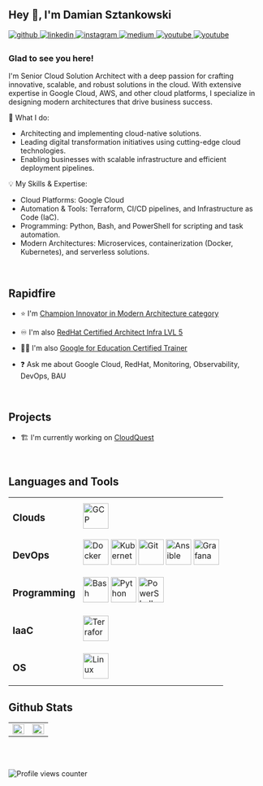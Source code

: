 ## Hey 👋, I'm Damian Sztankowski  
  

<a href="https://github.com/damian-sztankowski" target="_blank">
<img src=https://img.shields.io/badge/github-%2324292e.svg?&style=for-the-badge&logo=github&logoColor=white alt=github style="margin-bottom: 5px;" />
</a>
<a href="https://linkedin.com/in/damian-sztankowski-95878b2a8" target="_blank">
<img src=https://img.shields.io/badge/linkedin-%231E77B5.svg?&style=for-the-badge&logo=linkedin&logoColor=white alt=linkedin style="margin-bottom: 5px;" />
</a>
<a href="https://instagram.com/thecloudlynomad" target="_blank">
<img src=https://img.shields.io/badge/instagram-%23000000.svg?&style=for-the-badge&logo=instagram&logoColor=white alt=instagram style="margin-bottom: 5px;" />
</a>
<a href="https://medium.com/https://medium.com/@damiansztankowski" target="_blank">
<img src=https://img.shields.io/badge/medium-%23292929.svg?&style=for-the-badge&logo=medium&logoColor=white alt=medium style="margin-bottom: 5px;" />
</a>
<a href="https://www.youtube.com/user/https://www.youtube.com/@TheCloudlyNomad" target="_blank">
<img src=https://img.shields.io/badge/youtube-%23EE4831.svg?&style=for-the-badge&logo=youtube&logoColor=white alt=youtube style="margin-bottom: 5px;" />
</a>
<a href="https://www.googlecloudcommunity.com/gc/user/viewprofilepage/user-id/374367" target="_blank">
<img src=https://img.shields.io/badge/Google%20Cloud-4285F4?&style=plastic&logo=Google%20Cloud&logoColor=white alt=youtube style="margin-bottom: 5px;"/>
</a>  
  



### Glad to see you here!  
I'm Senior Cloud Solution Architect with a deep passion for crafting innovative, scalable, and robust solutions in the cloud. With extensive expertise in Google Cloud, AWS, and other cloud platforms, I specialize in designing modern architectures that drive business success.     

🚀 What I do:
- Architecting and implementing cloud-native solutions.
- Leading digital transformation initiatives using cutting-edge cloud technologies.
- Enabling businesses with scalable infrastructure and efficient deployment pipelines.

💡 My Skills & Expertise:

- Cloud Platforms: Google Cloud
- Automation & Tools: Terraform, CI/CD pipelines, and Infrastructure as Code (IaC).
- Programming: Python, Bash, and PowerShell for scripting and task automation.
- Modern Architectures: Microservices, containerization (Docker, Kubernetes), and serverless solutions.

<br/>  


## Rapidfire  


- ⭐ I'm [Champion Innovator in Modern Architecture category](https://cloud.google.com/innovators/innovator?profileId=102327521996769266890)  
  

- ♾️ I'm also [RedHat Certified Architect Infra LVL 5](https://rhtapps.redhat.com/verify?certId=210-165-155)  
  

- 👨‍🏫 I'm also [Google for Education Certified Trainer](https://edudirectory.withgoogle.com/profiles/4822532021026816)
  

- ❓ Ask me about Google Cloud, RedHat, Monitoring, Observability, DevOps, BAU  


<br/>  

## Projects  

-  🏗️ I'm currently working on [CloudQuest](https://github.com/damian-sztankowski/CloudQuest) 

<br/>  


## Languages and Tools  
<div align="center">
  <table>
    <tr>
      <td><h3>Clouds</h3></td>
      <td>
        <a href="https://cloud.google.com/" target="_blank"><img src="https://profilinator.rishav.dev/skills-assets/google_cloud-icon.svg" alt="GCP" height="50" /></a>
      </td>
    </tr>
    <tr>
      <td><h3>DevOps</h3></td>
      <td>
        <a href="https://www.docker.com/" target="_blank"><img src="https://profilinator.rishav.dev/skills-assets/docker-original-wordmark.svg" alt="Docker" height="50" /></a>
        <a href="https://kubernetes.io/" target="_blank"><img src="https://profilinator.rishav.dev/skills-assets/kubernetes-icon.svg" alt="Kubernetes" height="50" /></a>
        <a href="https://github.com/" target="_blank"><img src="https://profilinator.rishav.dev/skills-assets/git-scm-icon.svg" alt="Git" height="50" /></a>
        <a href="https://www.ansible.com/" target="_blank"><img src="https://profilinator.rishav.dev/skills-assets/ansible.png" alt="Ansible" height="50" /></a>
        <a href="https://grafana.com/" target="_blank"><img src="https://profilinator.rishav.dev/skills-assets/grafana.png" alt="Grafana" height="50" /></a>
      </td>
    </tr>
    <tr>
      <td><h3>Programming</h3></td>
      <td>
        <a href="https://www.gnu.org/software/bash/" target="_blank"><img src="https://profilinator.rishav.dev/skills-assets/gnu_bash-icon.svg" alt="Bash" height="50" /></a>
        <a href="https://www.python.org/" target="_blank"><img src="https://profilinator.rishav.dev/skills-assets/python-original.svg" alt="Python" height="50" /></a>
        <a href="https://docs.microsoft.com/en-us/powershell/" target="_blank"><img src="https://profilinator.rishav.dev/skills-assets/powershell.png" alt="PowerShell" height="50" /></a>
      </td>
    </tr>
    <tr>
      <td><h3>IaaC</h3></td>
      <td>
        <a href="https://www.terraform.io/" target="_blank"><img src="https://profilinator.rishav.dev/skills-assets/terraformio-icon.svg" alt="Terraform" height="50" /></a>
      </td>
    </tr>
    <tr>
      <td><h3>OS</h3></td>
      <td>
        <a href="https://www.linux.org/" target="_blank"><img src="https://profilinator.rishav.dev/skills-assets/linux-original.svg" alt="Linux" height="50" /></a>
      </td>
    </tr>
  </table>
</div>




## Github Stats  
<table><tr><td valign="top" width="50%">

<img src="https://github-readme-stats.vercel.app/api?username=damian-sztankowski&show_icons=true&count_private=true&hide_border=true" align="left" style="width: 100%" />

</td><td valign="top" width="50%">

<img src="https://github-readme-stats.vercel.app/api/top-langs/?username=damian-sztankowski&hide_border=true&layout=compact" align="left" style="width: 100%" />

</td></tr></table>  

<br/>  

  

<br/>  

![Profile views counter](https://komarev.com/ghpvc/?username=damian-sztankowski&&style=flat-square)  
  

<br/>  

  

<br/>  

  

<br/>  


<br />
